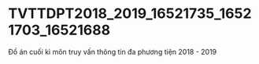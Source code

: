 # TVTTDPT2018_2019_16521735_16521703_16521688
Đồ án cuối kì môn truy vấn thông tin đa phương tiện 2018 - 2019

